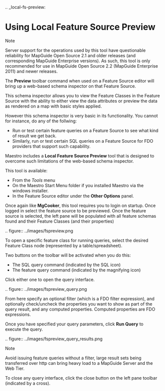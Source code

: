 .. _local-fs-preview:

# Using Local Feature Source Preview

> [!NOTE]
> Server support for the operations used by this tool have questionable reliability for MapGuide Open Source 2.1 and older releases 
> (and corresponding MapGuide Enterprise versions). As such, this tool is only recommended for use in MapGuide Open Source 2.2 (MapGuide Enterprise 2011)
> and newer releases.

The **Preview** toolbar command when used on a Feature Source editor will bring up a web-based schema inspector on that Feature Source.

This schema inspector allows you to view the Feature Classes in the Feature Source with the ability to either view the data attributes or 
preview the data as rendered on a map with basic styles applied.

However this schema inspector is very basic in its functionality. You cannot for instance, do any of the follwing:

 * Run or test certain feature queries on a Feature Source to see what kind of result we get back.
 * Similarly, run or test certain SQL queries on a Feature Source for FDO providers that support such capability.
 
Maestro includes a **Local Feature Source Preview** tool that is designed to overcome such limitations of the web-based
schema inspector.

This tool is available:

 * From the *Tools* menu
 * On the Maestro Start Menu folder if you installed Maestro via the windows installer.
 * In the Feature Source editor under the **Other Options** panel.

Once again like **MgCooker**, this tool requires you to login on startup. Once logged in select the feature source
to be previewed. Once the feature source is selected, the left pane will be populated with all feature schemas found
and their Feature Classes (and their properties)

.. figure:: ../images/fspreview.png

To open a specific feature class for running queries, select the desired Feature Class node (represented by a table/spreadsheet).

Two buttons on the toolbar will be activated when you do this:

 * The SQL query command (indicated by the SQL icon)
 * The feature query command (indicated by the magnifying icon)
 
Click either one to open the query interface.

.. figure:: ../images/fspreview_query.png

From here specify an optional filter (which is a FDO filter expression), and optionally check/uncheck the properties
you want to show as part of the query result, and any computed properties. Computed properties are FDO expressions.

Once you have specified your query parameters, click **Run Query** to execute the query.

.. figure:: ../images/fspreview_query_results.png

> [!NOTE]
> Avoid issuing feature queries without a filter, large result sets being transferred over http can bring heavy 
> load to a MapGuide Server and the Web Tier.

To close any query interface, click the close button on the left pane toolbar (indicated by a cross).